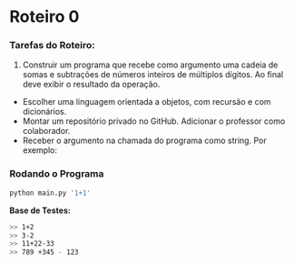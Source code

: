 # Roteiro 0

### Tarefas do Roteiro:

1. Construir um programa que recebe como argumento uma cadeia de somas e subtrações de números inteiros de múltiplos dígitos. Ao final deve exibir o resultado da operação.
 - Escolher uma linguagem orientada a objetos, com recursão e com dicionários.
 - Montar um repositório privado no GitHub. Adicionar o professor como colaborador.
 - Receber o argumento na chamada do programa como string. Por exemplo:

### Rodando o Programa
  
``` bash
python main.py '1+1'
```

**Base de Testes:**
```bash
>> 1+2
>> 3-2
>> 11+22-33
>> 789 +345 - 123
```
